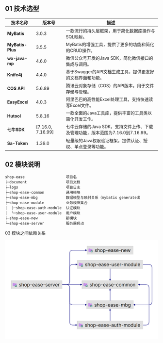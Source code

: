 ## 01 技术选型

| **技术名称**     | **版本号**        | **描述**                                                     |
| ---------------- | ----------------- | ------------------------------------------------------------ |
| **MyBatis**      | 3.0.3             | 一款流行的持久层框架，用于简化数据库操作与SQL映射。          |
| **MyBatis-Plus** | 3.5.5             | MyBatis的增强工具，提供了更多的功能和简化的CRUD操作。        |
| **wx-java-mp**   | 4.6.0             | 微信公众号开发的Java SDK，简化微信接口的集成与调用。         |
| **Knife4j**      | 4.4.0             | 基于Swagger的API文档生成工具，提供更友好的文档界面和功能。   |
| **COS API**      | 5.6.89            | 腾讯云对象存储（COS）的API版本，用于文件存储与管理。         |
| **EasyExcel**    | 4.0.3             | 阿里巴巴的高性能Excel处理工具，支持快速读写Excel文件。       |
| **Hutool**       | 5.8.16            | 一款全面的Java工具库，提供丰富的工具类以简化开发工作。       |
| **七牛SDK**      | [7.16.0, 7.16.99] | 七牛云存储的Java SDK，支持文件上传、下载及管理功能，版本范围为7.16.0到7.16.99。 |
| **Sa-Token**     | 1.39.0            | 轻量级的Java权限验证框架，提供认证、授权、单点登录等功能。   |

## 02 模块说明

```
shop-ease					项目名
├─document					项目文档
├─logs						项目日志
├─shop-ease-common			通用模块
├─shop-ease-mbg				数据模型与映射关系（mybatis generated）
├─shop-ease-module			业务模块集合
│  ├─shop-ease-auth-module	认证模块
│  └─shop-ease-user-module	用户模块
├─shop-ease-new				新模块
└─shop-ease-server			服务器启动
```

03 模块之间依赖关系

![Module dependencies](./document/img/模块依赖关系.png)
